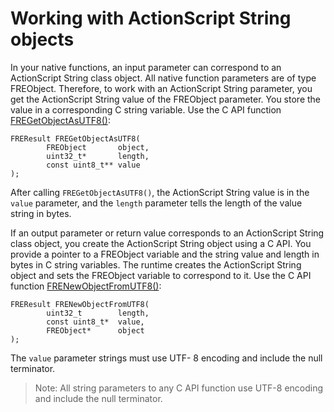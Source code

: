 # Working with ActionScript String objects

In your native functions, an input parameter can correspond to an ActionScript
String class object. All native function parameters are of type FREObject.
Therefore, to work with an ActionScript String parameter, you get the
ActionScript String value of the FREObject parameter. You store the value in a
corresponding C string variable. Use the C API function
[FREGetObjectAsUTF8()](../../native-c-api-reference/functions-you-use/fregetobjectasutf8.md):

    FREResult FREGetObjectAsUTF8(
            FREObject       object,
            uint32_t*       length,
            const uint8_t** value
    );

After calling `FREGetObjectAsUTF8()`, the ActionScript String value is in the
`value` parameter, and the `length` parameter tells the length of the value
string in bytes.

If an output parameter or return value corresponds to an ActionScript String
class object, you create the ActionScript String object using a C API. You
provide a pointer to a FREObject variable and the string value and length in
bytes in C string variables. The runtime creates the ActionScript String object
and sets the FREObject variable to correspond to it. Use the C API function
[FRENewObjectFromUTF8()](../../native-c-api-reference/functions-you-use/frenewobjectfromutf8.md):

    FREResult FRENewObjectFromUTF8(
            uint32_t        length,
            const uint8_t*  value,
            FREObject*      object
    );

The `value` parameter strings must use UTF- 8 encoding and include the null
terminator.

> Note: All string parameters to any C API function use UTF-8 encoding and
> include the null terminator.
